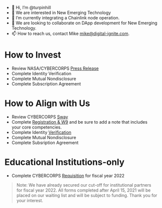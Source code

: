 - 👋 Hi, I’m @turpinhill
- 👀 We are interested in New Emerging Technology
- 🌱 I’m currently integrating a Chainlink node operation.
- 💞️ We are looking to collaborate on DApp development for New Emerging Technology.
- 📫 How to reach us, contact Mike <mike@digital-ignite.com>.

# How to Invest
- Review NASA/CYBERCORPS [Press Release](https://www.nasa.gov/press-release/goddard/2020/nasa-technology-to-reveal-crop-health-insights-for-agriculture-industry)
- Complete Identity Verification
- Complete Mutual Nondisclosure
- Complete Subscription Agreement

# How to Align with Us
- Review CYBERCORPS [Sway](https://sway.office.com/qkFd8eJfuweve5VD?ref=Link)
- Complete [Registration & W9](https://hipaa.jotform.com/21105087938816) and be sure to add a note that includes your core competencies.
- Complete Identity [Verification](https://hipaa.jotform.com/210935360161347)
- Complete Mutual Nondisclosure
- Complete Subsription Agreement

# Educational Institutions-only
- Complete CYBERCORPS [Requisition](https://hipaa.jotform.com/202047828564156) for fiscal year 2022
> Note: We have already secured our cut-off for institutional partners for fiscal year 2022.
> All forms completed after April 15, 2021 will be placed on our waiting list and will be subject to funding. Thank you for your interest.

<!---
turpinhill/turpinhill is a ✨ special ✨ repository because its `README.md` (this file) appears on your GitHub profile.
You can click the Preview link to take a look at your changes.
--->

